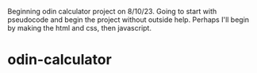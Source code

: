 Beginning odin calculator project on 8/10/23. Going to start with pseudocode
and begin the project without outside help.
Perhaps I'll begin by making the html and css, then javascript.
# odin-calculator